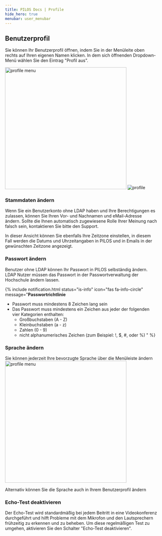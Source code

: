 ```yaml
---
title: PILOS Docs | Profile
hide_hero: true
menubar: user_menubar
---
```



## Benutzerprofil

Sie können Ihr Benutzerprofil öffnen, indem Sie in der Menüleite oben rechts auf Ihren eigenen Namen klicken.
In dem sich öffnenden Dropdown-Menü wählen Sie den Eintrag "Profil aus".


<img src="{{ site.baseurl }}/assets/img/screenshots/user/profile-menu.png" alt="profile menu" style="max-width: 100%; width: 400px" />


<img src="{{ site.baseurl }}/assets/img/screenshots/user/profile.png" alt="profile"/>

### Stammdaten ändern

Wenn Sie ein Benutzerkonto ohne LDAP haben und Ihre Berechtigungen es zulassen, können Sie Ihren Vor- und Nachnamen und eMail-Adresse ändern.
Sollte die Ihnen automatisch zugewiesene Rolle Ihrer Meinung nach falsch sein, kontaktieren Sie bitte den Support.

In dieser Ansicht können Sie ebenfalls Ihre Zeitzone einstellen, in diesem Fall werden die Datums und Uhrzeitangaben in PILOS und in Emails in der gewünschten Zeitzone angezeigt.


### Passwort ändern

Benutzer ohne LDAP können Ihr Passwort in PILOS selbständig ändern. LDAP Nutzer müssen das Passwort in der Passwortverwaltung der Hochschule ändern lassen.

{% include notification.html  status="is-info" icon="fas fa-info-circle" message="**Passwortrichtlinie**
* Passwort muss mindestens 8 Zeichen lang sein
* Das Passwort muss mindestens ein Zeichen aus jeder der folgenden vier Kategorien enthalten:
  * Großbuchstaben (A - Z)
  * Kleinbuchstaben (a - z)
  * Zahlen (0 - 9)
  * nicht alphanumerisches Zeichen (zum Beispiel: !, $, #, oder %)
" %}


### Sprache ändern

Sie können jederzeit Ihre bevorzugte Sprache über die Menüleiste ändern
<img src="{{ site.baseurl }}/assets/img/screenshots/user/lang-selector.png" alt="profile menu" style="max-width: 100%; width: 400px" />

Alternativ können Sie die Sprache auch in Ihrem Benutzerprofil ändern


### Echo-Test deaktivieren

Der Echo-Test wird standardmäßig bei jedem Beitritt in eine Videokonferenz durchgeführt und hilft Probleme mit dem Mikrofon und den Lautsprechern frühzeitig zu erkennen und zu beheben.
Um diese regelmäßigen Test zu umgehen, aktivieren Sie den Schalter "Echo-Test deaktivieren".